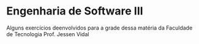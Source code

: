 # Engenharia de Software III
Alguns exercícios deenvolvidos para a grade dessa matéria da Faculdade de Tecnologia Prof. Jessen Vidal 
